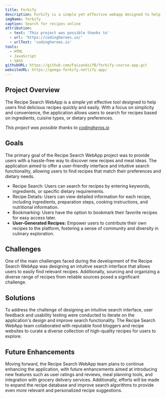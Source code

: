 ```yaml
---
title: Forkify
description: Forkify is a simple yet effective webapp designed to help users find delicious recipes quickly and easily. With a focus on simplicity and convenience, the application allows users to search for recipes based on ingredients, cuisine types, or dietary preferences.
imgName: forkify
caption: Search for recipes online
attribution:
  - text: 'This project was possible thanks to'
  - url: 'https://codingheroes.io/'
  - urlText: 'codingheroes.io'
tools:
  - HTML
  - JavaScript
  - SASS
githubURL: https://github.com/FaizanAsifB/forkify-course-app.git
websiteURL: https://geega-forkify.netlify.app/
---
```


## Project Overview

The Recipe Search WebApp is a simple yet effective tool designed to help users find delicious recipes quickly and easily. With a focus on simplicity and convenience, the application allows users to search for recipes based on ingredients, cuisine types, or dietary preferences.

_This project was possible thanks to [codingheros.io](https://codingheroes.io/)_

## Goals

The primary goal of the Recipe Search WebApp project was to provide users with a hassle-free way to discover new recipes and meal ideas. The application aimed to offer a user-friendly interface and intuitive search functionality, allowing users to find recipes that match their preferences and dietary needs.

- Recipe Search: Users can search for recipes by entering keywords, ingredients, or specific dietary requirements.
- Recipe Details: Users can view detailed information for each recipe, including ingredients, preparation steps, cooking instructions, and nutritional information.
- Bookmarking: Users have the option to bookmark their favorite recipes for easy access later.
- **User-Generated Recipes:** Empower users to contribute their own recipes to the platform, fostering a sense of community and diversity in culinary exploration.

## Challenges

One of the main challenges faced during the development of the Recipe Search WebApp was designing an intuitive search interface that allows users to easily find relevant recipes. Additionally, sourcing and organizing a diverse range of recipes from reliable sources posed a significant challenge.

## Solutions

To address the challenge of designing an intuitive search interface, user feedback and usability testing were conducted to iterate on the application's design and improve search functionality. The Recipe Search WebApp team collaborated with reputable food bloggers and recipe websites to curate a diverse collection of high-quality recipes for users to explore.

## Future Enhancements

Moving forward, the Recipe Search WebApp team plans to continue enhancing the application, with future enhancements aimed at introducing new features such as user ratings and reviews, meal planning tools, and integration with grocery delivery services. Additionally, efforts will be made to expand the recipe database and improve search algorithms to provide even more relevant and personalized recipe suggestions.
